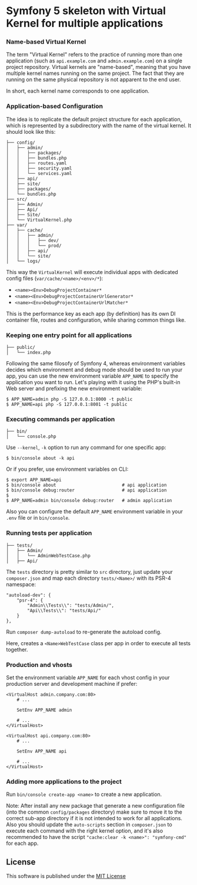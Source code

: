 # Symfony 5 skeleton with Virtual Kernel for multiple applications

### Name-based Virtual Kernel

The term "Virtual Kernel" refers to the practice of running more than one application (such as `api.example.com` and `admin.example.com`) on a single project repository. Virtual kernels are "name-based", meaning that you have multiple kernel names running on the same project. The fact that they are running on the same physical repository is not apparent to the end user.

In short, each kernel name corresponds to one application.

### Application-based Configuration

The idea is to replicate the default project structure for each application, which is represented by a subdirectory with the name of the virtual kernel. It should look like this:

    ├── config/
    │   ├── admin/
    │   │   ├── packages/
    │   │   ├── bundles.php
    │   │   ├── routes.yaml
    │   │   ├── security.yaml
    │   │   └── services.yaml
    │   ├── api/
    │   ├── site/
    │   ├── packages/
    │   └── bundles.php
    ├── src/
    │   ├── Admin/
    │   ├── Api/
    │   ├── Site/
    │   └── VirtualKernel.php
    ├── var/
    │   ├── cache/
    │   │   ├── admin/
    │   │   │   ├── dev/
    │   │   │   └── prod/
    │   │   ├── api/
    │   │   └── site/
    │   └── logs/

This way the `VirtualKernel` will execute individual apps with dedicated config files (`var/cache/<name>/<env>/*`):

 * `<name><Env>DebugProjectContainer*`
 * `<name><Env>DebugProjectContainerUrlGenerator*`
 * `<name><Env>DebugProjectContainerUrlMatcher*`
 
This is the performance key as each app (by definition) has its own DI container file, routes and configuration, while sharing common things like.

### Keeping one entry point for all applications

    ├── public/
    │   └── index.php

Following the same filosofy of Symfony 4, whereas environment variables decides which environment and debug mode should be used to run your app, you can use the new environment variable `APP_NAME` to specify the application you want to run. 
Let's playing with it using the PHP's built-in Web server and prefixing the new environment variable:

    $ APP_NAME=admin php -S 127.0.0.1:8000 -t public
    $ APP_NAME=api php -S 127.0.0.1:8001 -t public   

### Executing commands per application

    ├── bin/
    │   └── console.php

Use `--kernel`, `-k` option to run any command for one specific app:

    $ bin/console about -k api
    
Or if you prefer, use environment variables on CLI:

    $ export APP_NAME=api
    $ bin/console about                         # api application
    $ bin/console debug:router                  # api application
    $
    $ APP_NAME=admin bin/console debug:router   # admin application

Also you can configure the default `APP_NAME` environment variable in your `.env` file or in `bin/console`.

### Running tests per application

    ├── tests/
    │   ├── Admin/
    │   │   └── AdminWebTestCase.php
    │   ├── Api/

The `tests` directory is pretty similar to `src` directory, just update your `composer.json` and map each directory `tests/<Name>/` with its PSR-4 namespace:

    "autoload-dev": {
        "psr-4": {
            "Admin\\Tests\\": "tests/Admin/",
            "Api\\Tests\\": "tests/Api/"
        }
    },

Run `composer dump-autoload` to re-generate the autoload config.
    
Here, creates a `<Name>WebTestCase` class per app in order to execute all tests together.

### Production and vhosts

Set the environment variable `APP_NAME` for each vhost config in your production server and development machine if prefer:

    <VirtualHost admin.company.com:80>
        # ...
        
        SetEnv APP_NAME admin
        
        # ...
    </VirtualHost>

    <VirtualHost api.company.com:80>
        # ...
        
        SetEnv APP_NAME api
        
        # ...
    </VirtualHost>
 
### Adding more applications to the project

Run `bin/console create-app <name>` to create a new application.

Note: After install any new package that generate a new configuration file (into the common `config/packages` directory) make sure to move it to the correct sub-app directory if it is not intended to work for all applications.
Also you should update the `auto-scripts` section in `composer.json` to execute each command with the right kernel option, and it's also recommended to have the script `"cache:clear -k <name>": "symfony-cmd"` for each app.

License
-------

This software is published under the [MIT License](LICENSE)
